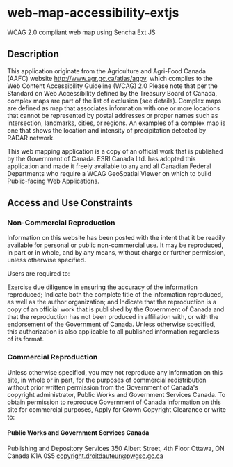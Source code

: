 web-map-accessibility-extjs
===========================

WCAG 2.0 compliant web map using Sencha Ext JS

## Description
This application originate from the Agriculture and Agri-Food Canada (AAFC) website http://www.agr.gc.ca/atlas/agpv, which complies to the Web Content Accessibility Guideline (WCAG) 2.0   Please note that per the Standard on Web Accessibility defined by the Treasury Board of Canada, complex maps are part of the list of exclusion (see details). Complex maps are defined as map that associates information with one or more locations that cannot be represented by postal addresses or proper names such as intersection, landmarks, cities, or regions.  An examples of a complex map is one that shows the location and intensity of precipitation detected by RADAR network. 

This web mapping application is a copy of an official work that is published by the Government of Canada. ESRI Canada Ltd. has adopted this application and made it freely available to any and all Canadian Federal Departments who require a WCAG GeoSpatial Viewer on which to build Public-facing Web Applications.

## Access and Use Constraints
### Non-Commercial Reproduction
Information on this website has been posted with the intent that it be readily available for personal or public non-commercial use. It may be reproduced, in part or in whole, and by any means, without charge or further permission, unless otherwise specified.

Users are required to:

Exercise due diligence in ensuring the accuracy of the information reproduced;
Indicate both the complete title of the information reproduced, as well as the author organization; and
Indicate that the reproduction is a copy of an official work that is published by the Government of Canada and that the reproduction has not been produced in affiliation with, or with the endorsement of the Government of Canada.
Unless otherwise specified, this authorization is also applicable to all published information regardless of its format.

### Commercial Reproduction
Unless otherwise specified, you may not reproduce any information on this site, in whole or in part, for the purposes of commercial redistribution without prior written permission from the Government of Canada's copyright administrator, Public Works and Government Services Canada. To obtain permission to reproduce Government of Canada information on this site for commercial purposes, Apply for Crown Copyright Clearance or write to:

#### Public Works and Government Services Canada
Publishing and Depository Services
350 Albert Street, 4th Floor
Ottawa, ON
Canada 
K1A 0S5
copyright.droitdauteur@pwgsc.gc.ca
